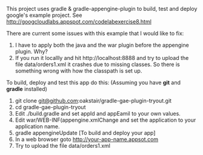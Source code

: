 This project uses gradle & gradle-appengine-plugin to build, test and deploy google's example project. 
See http://googcloudlabs.appspot.com/codelabexercise8.html


There are current some issues with this example that I would like to fix:

1. I have to apply both the java and the war plugin before the appengine plugin. Why?
1.  If you run it locallly and hit http://localhost:8888 and try to upload the file data/orders1.xml it crashes due to missing classes. 
So there is something wrong with how the classpath is set up.

To build, deploy and test this app do this: (Assuming you have **git** and **gradle** installed)

1. git clone git@github.com:oakstair/gradle-gae-plugin-tryout.git
1. cd gradle-gae-plugin-tryout
1. Edit ./build.gradle and set appId and appEamil to your own values.
1. Edit war/WEB-INF(appengine.xmlChange and set the application to your application name.
1. gradle appengineUpdate          [To build and deploy your app]
1. In a web browser goto http://your-app-name.appsot.com
1. Try to upload the file data/orders1.xml






